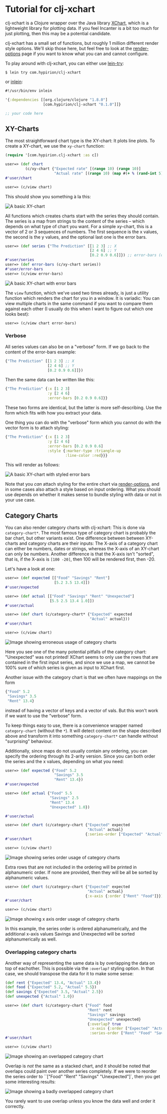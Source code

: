 # Tutorial for clj-xchart

clj-xchart is a Clojure wrapper over the Java library
[XChart](http://knowm.org/open-source/xchart/), which is a lightweight library
for plotting data. If you feel Incanter is a bit too much for just plotting,
then this may be a potential candidate.

clj-xchart has a small set of functions, but roughly 1 million different render
style options. We'll skip those here, but feel free to look at the
[render-options](render-options.md) page if you want to know what you can and
cannot configure.

To play around with clj-xchart, you can either use
[lein-try](https://github.com/rkneufeld/lein-try):

```shell
$ lein try com.hypirion/clj-xchart
```

or [inlein](http://inlein.org/):

```clj
#!/usr/bin/env inlein

'{:dependencies [[org.clojure/clojure "1.8.0"]
                 [com.hypirion/clj-xchart "0.1.0"]]}

;; your code here
```

## XY-Charts

The most straightforward chart type is the XY-chart: It plots line plots. To
create a XY-chart, we use the `xy-chart` function:

```clj
(require '[com.hypirion.clj-xchart :as c])

user=> (def chart
         (c/xy-chart {"Expected rate" [(range 10) (range 10)]
                      "Actual rate" [(range 10) (map #(+ % (rand-int 5) -2) (range 10))]}))
#'user/chart

user=> (c/view chart)
```

This should show you something à la this:

![A basic XY-chart](imgs/basic-xy.png)

All functions which creates charts start with the series they should contain.
The series is a map from strings to the content of the series – which depends on
what type of chart you want. For a simple xy-chart, this is a vector of 2 or 3
sequences of numbers. The first sequence is the x values, the second is the y
values, and the optional last one is the error bars.

```clj
user=> (def series {"The Prediction" [[1 2 3] ;; X
                                      [2 4 6] ;; Y
                                      [0.2 0.9 0.6]]}) ;; error-bars (optional)
#'user/series
user=> (def error-bars (c/xy-chart series))
#'user/error-bars
user=> (c/view error-bars)
```

![A basic XY-chart with error bars](imgs/xy-error-bars.png)

The `view` function, which we've used two times already, is just a utility
function which renders the chart for you in a window. It is variadic: You can
view multiple charts in the same command if you want to compare them against
each other (I usually do this when I want to figure out which one looks best):

```clj
user=> (c/view chart error-bars)
```

### Verbose

All series values can also be on a "verbose" form. If we go back to the content
of the error-bars example:

```clj
{"The Prediction" [[1 2 3] ;; X
                   [2 4 6] ;; Y
                   [0.2 0.9 0.6]]})
```

Then the same data can be written like this:

```clj
{"The Prediction" {:x [1 2 3]
                   :y [2 4 6]
                   :error-bars [0.2 0.9 0.6]}}
```

These two forms are identical, but the latter is more self-describing. Use the
form which fits with how you extract your data.

One thing you can do with the "verbose" form which you cannot do with the vector
form is to attach styling:

```clj
{"The Prediction" {:x [1 2 3]
                   :y [2 4 6]
                   :error-bars [0.2 0.9 0.6]
                   :style {:marker-type :triangle-up
                           :line-color :red}}}
```

This will render as follows:

![A basic XY-chart with styled error bars](imgs/styled-error-bars.png)

Note that you _can_ attach styling for the entire chart via
[render-options](render-options.md), and in some cases also attach a style based
on input ordering. What you should use depends on whether it makes sense to
bundle styling with data or not in your use case.

## Category Charts

You can also render category charts with clj-xchart: This is done via
`category-chart*`. The most famous type of category chart is probably the bar
chart, but other variants exist. One difference between between XY-charts and
category charts are their inputs: The X-axis of a category chart can either be
numbers, dates or strings, whereas the X-axis of an XY-chart can only be
numbers. Another difference is that the X-axis isn't "sorted", that is, if the
X-axis is `[100 -20]`, then 100 will be rendered first, then -20.

Let's have a look at one:

```clj
user=> (def expected [["Food" "Savings" "Rent"]
                      [5.2 3.5 13.4]])
#'user/expected

user=> (def actual [["Food" "Savings" "Rent" "Unexpected"]
                    [5.5 2.5 13.4 1.0]])
#'user/actual

user=> (def chart (c/category-chart* {"Expected" expected
                                      "Actual" actual}))
#'user/chart

user=> (c/view chart)
```

![Image showing erroneous usage of category charts](imgs/category-chart-star.png)


Here you see one of the many potential pitfalls of the category chart:
"Unexpected" was not printed! XChart seems to only use the rows that are
contained in the first input series, and since we use a map, we cannot be 100%
sure of which series is given as input to XChart first.

Another issue with the category chart is that we often have mappings on the form

```clj
{"Food" 5.2
 "Savings" 3.5
 "Rent" 13.4}
```

instead of having a vector of keys and a vector of vals. But this won't work if
we want to use the "verbose" form.

To keep things easy to use, there is a convenience wrapper named
`category-chart` (without the `*`). It will detect content on the shape
described above and transform it into something `category-chart*` can handle
without "surprising" behaviour.

Additionally, since maps do not usually contain any ordering, you can specify
the ordering through its 2-arity version. Since you can both order the series
and the x values, depending on what you need:

```clj
user=> (def expected {"Food" 5.2
                      "Savings" 3.5
                      "Rent" 13.4})
#'user/expected

user=> (def actual {"Food" 5.5
                    "Savings" 2.5
                    "Rent" 13.4
                    "Unexpected" 1.0})

#'user/actual

user=> (def chart (c/category-chart {"Expected" expected
                                     "Actual" actual}
                                    {:series-order ["Expected" "Actual"]}))
#'user/chart

user=> (c/view chart)
```

![Image showing series order usage of category charts](imgs/category-chart-series-order.png)

Extra rows that are not included in the ordering will be printed in alphanumeric
order. If none are provided, then they will be all be sorted by alphanumeric
values.

```clj
user=> (def chart (c/category-chart {"Expected" expected
                                     "Actual" actual}
                                    {:x-axis {:order ["Rent" "Food"]}}))
#'user/chart

user=> (c/view chart)
```

![Image showing x axis order usage of category charts](imgs/category-chart-x-axis-order.png)

In this example, the series order is ordered alphanumerically, and the
additional x-axis values Savings and Unexpected will be sorted alphanumerically
as well.

### Overlapping category charts

Another way of representing the same data is by overlapping the data on top of
eachother. This is possible via the `:overlap?` styling option. In that case, we
should transpose the data for it to make some sense:

```clj
(def rent {"Expected" 13.4, "Actual" 13.4})
(def food {"Expected" 5.2, "Actual" 5.5})
(def savings {"Expected" 3.5, "Actual" 2.5})
(def unexpected {"Actual" 1.0})

user=> (def chart (c/category-chart {"Food" food
                                     "Rent" rent
                                     "Savings" savings
                                     "Unexpected" unexpected}
                                     {:overlap? true
                                      :x-axis {:order ["Expected" "Actual"]}
                                      :series-order ["Rent" "Food" "Savings" "Unexpected"]}))
#'user/chart

user=> (c/view chart)
```

![Image showing an overlapped category chart](imgs/category-chart-overlap.png)

Overlap is _not_ the same as a stacked chart, and it should be noted that
overlaps could paint over another series completely. If we were to reorder the
series order to ``["Food" "Rent" "Savings" "Unexpected"]`, then you get some
interesting results:

![Image showing a badly overlapped category chart](imgs/category-chart-overlap-bad.png)

You rarely want to use overlap unless you know the data well and order it
correctly.
